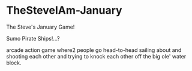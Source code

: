 TheSteveIAm-January
===================

The Steve's January Game!

Sumo Pirate Ships!...?

arcade action game where2 people go head-to-head sailing about and shooting each other
and trying to knock each other off the big ole' water block.
